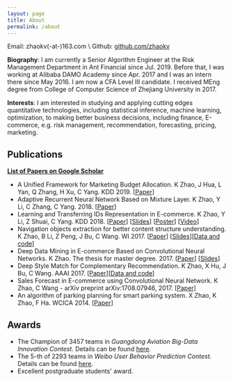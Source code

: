 ```yaml
---
layout: page
title: About
permalink: /about
---
```


Email: zhaokv(-at-)163.com \\
Github: [github.com/zhaokv](https://github.com/zhaokv)

**Biography**: I am currently a Senior Algorithm Engineer at the Risk Management Department in Ant Financial since Jul. 2019. Before that, I was working at Alibaba DAMO Academy since Apr. 2017 and I was an intern there since May 2016. I am now a CFA Level III candidate. I received MEng degree from College of Computer Science of Zhejiang University in 2017. 

**Interests**: I am interested in studying and applying cutting edges quantitative technologies, including statistical inference, machine learning, optimization, to making better business decisions, including finance, E-commerce, e.g. risk management, recommendation, forecasting, pricing, marketing. 

## Publications
[**List of Papers on Google Scholar**](https://scholar.google.com/citations?user=fm2rVwsAAAAJ)

- A Unified Framework for Marketing Budget Allocation. K Zhao, J Hua, L Yan, Q Zhang, H Xu, C Yang. KDD 2019. [[Paper](https://arxiv.org/abs/1902.01128)]
- Adaptive Recurrent Neural Network Based on Mixture Layer. K Zhao, Y Li, C Zhang, C Yang. 2018. [[Paper](https://arxiv.org/abs/1801.08094)]
- Learning and Transferring IDs Representation in E-commerce. K Zhao, Y Li, Z Shuai, C Yang. KDD 2018. [[Paper](https://dl.acm.org/citation.cfm?id=3219855)] [[Slides](/assets/doc/kdd18_slides.pdf)] [[Poster](/assets/doc/kdd18_poster.pdf)] [[Video](https://www.kdd.org/kdd2018/accepted-papers/view/learning-and-transferring-ids-representation-in-e-commerce)]
- Navigation objects extraction for better content structure understanding. K Zhao, B Li, Z Peng, J Bu, C Wang. WI 2017. [[Paper](https://dl.acm.org/citation.cfm?id=3106437)] [[Slides](/assets/doc/WI17.pptx)][[Data and code](https://github.com/zhaokv/Navigation-Objects-Extraction)]
- Deep Data Mining in E-commerce Based on Convolutional Neural Networks. K Zhao. The thesis for  master degree. 2017. [[Paper](/assets/doc/master_thesis.pdf)] [[Slides](/assets/doc/master_slides.pptx)]
- Deep Style Match for Complementary Recommendation. K Zhao, X Hu, J Bu, C Wang. AAAI 2017. [[Paper](https://www.aaai.org/ocs/index.php/WS/AAAIW17/paper/viewPaper/15069)][[Data and code](https://github.com/zhaokv/Deep-Style-Match)]
- Sales Forecast in E-commerce using Convolutional Neural Network. K Zhao, C Wang - arXiv preprint arXiv:1708.07946, 2017. [[Paper](https://arxiv.org/abs/1708.07946)]
- An algorithm of parking planning for smart parking system. X Zhao, K Zhao, F Ha. WCICA 2014. [[Paper](https://arxiv.org/abs/1708.07932)]

## Awards
- The Champion of 3457 teams in  *Guangdong Aviation Big-Data Innovation Contest*. Details can be found [here](/data_mining/2016/12/guangdong-champion.html).
- The 5-th of 2293 teams in *Weibo User Behavior Prediction Contest*. Details can be found [here](/assets/doc/Weibo_SeaSide_v2.pptx).
- Excellent postgraduate students' award. 
